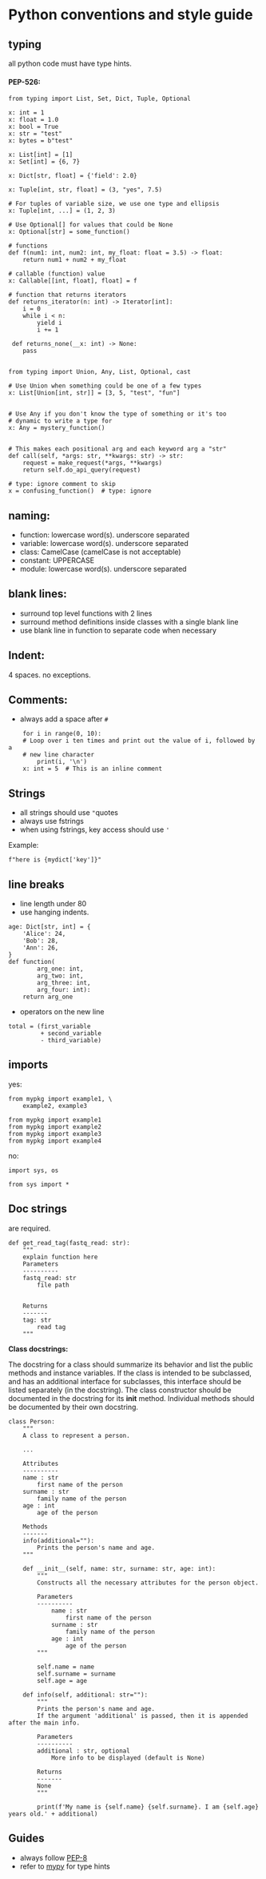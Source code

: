 # Python conventions and style guide



## typing

all python code must have type hints. 

#### PEP-526:
```
from typing import List, Set, Dict, Tuple, Optional

x: int = 1
x: float = 1.0
x: bool = True
x: str = "test"
x: bytes = b"test"

x: List[int] = [1]
x: Set[int] = {6, 7}

x: Dict[str, float] = {'field': 2.0}

x: Tuple[int, str, float] = (3, "yes", 7.5)

# For tuples of variable size, we use one type and ellipsis
x: Tuple[int, ...] = (1, 2, 3)

# Use Optional[] for values that could be None
x: Optional[str] = some_function()

# functions
def f(num1: int, num2: int, my_float: float = 3.5) -> float:
    return num1 + num2 + my_float

# callable (function) value
x: Callable[[int, float], float] = f

# function that returns iterators
def returns_iterator(n: int) -> Iterator[int]:
    i = 0
    while i < n:
        yield i
        i += 1

 def returns_none(__x: int) -> None:
    pass


from typing import Union, Any, List, Optional, cast

# Use Union when something could be one of a few types
x: List[Union[int, str]] = [3, 5, "test", "fun"]


# Use Any if you don't know the type of something or it's too
# dynamic to write a type for
x: Any = mystery_function()


# This makes each positional arg and each keyword arg a "str"
def call(self, *args: str, **kwargs: str) -> str:
    request = make_request(*args, **kwargs)
    return self.do_api_query(request)

# type: ignore comment to skip
x = confusing_function()  # type: ignore

```

## naming:
- function: lowercase word(s). underscore separated
- variable: lowercase word(s). underscore separated
- class: CamelCase (camelCase is not acceptable)
- constant: UPPERCASE
- module: lowercase word(s). underscore separated

## blank lines:
- surround top level functions with 2 lines
- surround method definitions inside classes with a single blank line
- use blank line in function to separate code when necessary

## Indent:
4 spaces. no exceptions.


## Comments:

- always add a space after `#`
```
	for i in range(0, 10):
    # Loop over i ten times and print out the value of i, followed by a
    # new line character
        print(i, '\n')
    x: int = 5  # This is an inline comment
```
## Strings

- all strings should use `"`quotes
- always use fstrings
- when using fstrings, key access should use `'`

Example:
```
f"here is {mydict['key']}"
```


## line breaks

- line length under 80
- use hanging indents.
```
age: Dict[str, int] = {
    'Alice': 24,
    'Bob': 28,
    'Ann': 26,
}
def function(
        arg_one: int,
        arg_two: int,
        arg_three: int,
        arg_four: int):
    return arg_one
```

- operators on the new line
```
total = (first_variable
         + second_variable
         - third_variable)
```



## imports

yes:
```
from mypkg import example1, \
    example2, example3
```

```
from mypkg import example1
from mypkg import example2
from mypkg import example3
from mypkg import example4

```

no:
```
import sys, os
```
```
from sys import *
```

## Doc strings

are required. 

```
def get_read_tag(fastq_read: str):
    """
    explain function here  
    Parameters
    ----------
    fastq_read: str
        file path


    Returns
    -------
    tag: str
        read tag
    """
```


**Class docstrings:**

The docstring for a class should summarize its behavior and list the public methods and instance variables. If the class is intended to be subclassed, and has an additional interface for subclasses, this interface should be listed separately (in the docstring). The class constructor should be documented in the docstring for its __init__ method. Individual methods should be documented by their own docstring.

```
class Person:
    """
    A class to represent a person.

    ...

    Attributes
    ----------
    name : str
        first name of the person
    surname : str
        family name of the person
    age : int
        age of the person

    Methods
    -------
    info(additional=""):
        Prints the person's name and age.
    """

    def __init__(self, name: str, surname: str, age: int):
        """
        Constructs all the necessary attributes for the person object.

        Parameters
        ----------
            name : str
                first name of the person
            surname : str
                family name of the person
            age : int
                age of the person
        """

        self.name = name
        self.surname = surname
        self.age = age

    def info(self, additional: str=""):
        """
        Prints the person's name and age.
        If the argument 'additional' is passed, then it is appended after the main info.

        Parameters
        ----------
        additional : str, optional
            More info to be displayed (default is None)

        Returns
        -------
        None
        """

        print(f'My name is {self.name} {self.surname}. I am {self.age} years old.' + additional)
```

## Guides
- always follow [PEP-8](https://www.python.org/dev/peps/pep-0008/)
- refer to [mypy](https://mypy.readthedocs.io/en/stable/cheat_sheet_py3.html) for type hints

